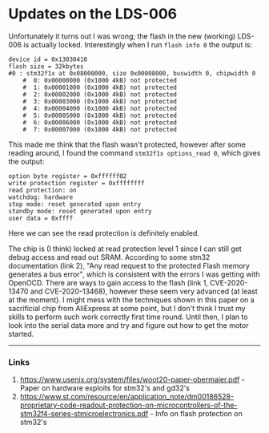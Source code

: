 # Updates on the LDS-006
Unfortunately it turns out I was wrong; the flash in the new (working) LDS-006 is actually locked. Interestingly when I run `flash info 0` the output is:

```
device id = 0x13030410
flash size = 32kbytes
#0 : stm32f1x at 0x08000000, size 0x00008000, buswidth 0, chipwidth 0
	#  0: 0x00000000 (0x1000 4kB) not protected
	#  1: 0x00001000 (0x1000 4kB) not protected
	#  2: 0x00002000 (0x1000 4kB) not protected
	#  3: 0x00003000 (0x1000 4kB) not protected
	#  4: 0x00004000 (0x1000 4kB) not protected
	#  5: 0x00005000 (0x1000 4kB) not protected
	#  6: 0x00006000 (0x1000 4kB) not protected
	#  7: 0x00007000 (0x1000 4kB) not protected
```
This made me think that the flash wasn't protected, however after some reading around, I found the command `stm32f1x options_read 0`, which gives the output:
```
option byte register = 0xffffff02
write protection register = 0xffffffff
read protection: on
watchdog: hardware
stop mode: reset generated upon entry
standby mode: reset generated upon entry
user data = 0xffff
```
Here we can see the read protection is definitely enabled.

The chip is (I think) locked at read protection level 1 since I can still get debug access and read out SRAM. According to some stm32 documentation (link 2), "Any read request to the protected Flash memory generates a bus error", which is consistent with the errors I was getting with OpenOCD. There are ways to gain access to the flash (link 1, CVE-2020-13470 and 
CVE-2020-13468), however these seem very advanced (at least at the moment). I might mess with the techniques shown in this paper on a sacrificial chip from AliExpress at some point, but I don't think I trust my skills to perform such work correctly first time round. Until then, I plan to look into the serial data more and try and figure out how to get the motor started.

___

### Links
1. https://www.usenix.org/system/files/woot20-paper-obermaier.pdf - Paper on hardware exploits for stm32's and gd32's
2. https://www.st.com/resource/en/application_note/dm00186528-proprietary-code-readout-protection-on-microcontrollers-of-the-stm32f4-series-stmicroelectronics.pdf - Info on flash protection on stm32's